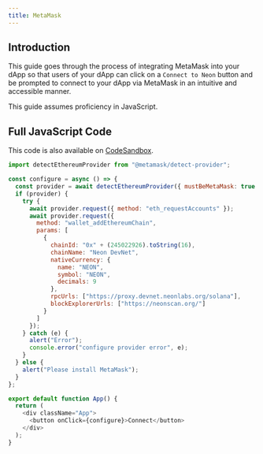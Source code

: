 ```yaml
---
title: MetaMask
---
```


## Introduction

This guide goes through the process of integrating MetaMask into your dApp so that users of your dApp can click on a `Connect to Neon` button and be prompted to connect to your dApp via MetaMask in an intuitive and accessible manner.

This guide assumes proficiency in JavaScript.

## Full JavaScript Code

This code is also available on [CodeSandbox](https://codesandbox.io/s/autumn-sky-0gkxs4).

```javascript
import detectEthereumProvider from "@metamask/detect-provider";

const configure = async () => {
  const provider = await detectEthereumProvider({ mustBeMetaMask: true });
  if (provider) {
    try {
      await provider.request({ method: "eth_requestAccounts" });
      await provider.request({
        method: "wallet_addEthereumChain",
        params: [
          {
            chainId: "0x" + (245022926).toString(16),
            chainName: "Neon DevNet",
            nativeCurrency: {
              name: "NEON",
              symbol: "NEON",
              decimals: 9
            },
            rpcUrls: ["https://proxy.devnet.neonlabs.org/solana"],
            blockExplorerUrls: ["https://neonscan.org/"]
          }
        ]
      });
    } catch (e) {
      alert("Error");
      console.error("configure provider error", e);
    }
  } else {
    alert("Please install MetaMask");
  }
};

export default function App() {
  return (
    <div className="App">
      <button onClick={configure}>Connect</button>
    </div>
  );
}
